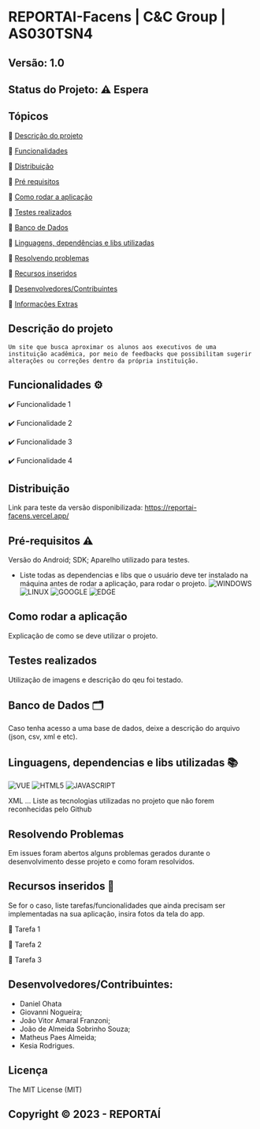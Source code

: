 # REPORTAI-Facens | C&C Group | AS030TSN4
## Versão: 1.0 
## Status do Projeto: ⚠️ Espera

## Tópicos
🔹 [Descrição do projeto](#descrição-do-projeto)

🔹 [Funcionalidades](#funcionalidades-%EF%B8%8F)

🔹 [Distribuição](#distribuição)

🔹 [Pré requisitos](#pré-requisitos-%EF%B8%8F)

🔹 [Como rodar a aplicação](#como-rodar-a-aplicação)

🔹 [Testes realizados](#testes-realizados)

🔹 [Banco de Dados](#banco-de-dados-%EF%B8%8F)

🔹 [Linguagens, dependências e libs utilizadas](#linguagens-dependencias-e-libs-utilizadas-)

🔹 [Resolvendo problemas](#recursos-inseridos-)

🔹 [Recursos inseridos](#recursos-de-inseridos-)

🔹 [Desenvolvedores/Contribuintes](#desenvolvedorescontribuintes)

🔹 [Informações Extras](#licença)

## Descrição do projeto
	Um site que busca aproximar os alunos aos executivos de uma instituição acadêmica, por meio de feedbacks que possibilitam sugerir alterações ou correções dentro da própria instituição.

## Funcionalidades ⚙️

✔️ Funcionalidade 1

✔️ Funcionalidade 2

✔️ Funcionalidade 3

✔️ Funcionalidade 4

## Distribuição
Link para teste da versão disponibilizada: https://reportai-facens.vercel.app/

## Pré-requisitos ⚠️    
Versão do Android; 
SDK; 
Aparelho utilizado para testes.
- Liste todas as dependencias e libs que o usuário deve ter instalado na máquina antes de rodar a aplicação, para rodar o projeto.
![WINDOWS](https://img.shields.io/badge/WINDOWS-03a9fc?style=for-the-badge&logo=windows&logoColor=white)
![LINUX](https://img.shields.io/badge/LINUX-050505?style=for-the-badge&logo=linux&logoColor=white)
![GOOGLE](https://img.shields.io/badge/Google%20Chrome-ed1607?style=for-the-badge&logo=Google&logoColor=black)
![EDGE](https://img.shields.io/badge/Edge%20Browser-079ded?style=for-the-badge&logo=Microsoft&logoColor=white)

## Como rodar a aplicação
Explicação de como se deve utilizar o projeto.

## Testes realizados
Utilização de imagens e descrição do qeu foi testado.

## Banco de Dados 🗂️
Caso tenha acesso a uma base de dados, deixe a descrição do arquivo (json, csv, xml e etc).

## Linguagens, dependencias e libs utilizadas 📚
![VUE](https://img.shields.io/badge/VUE-3DDC84?style=for-the-badge&logo=vue&logoColor=white)
![HTML5](https://img.shields.io/badge/HTML5-ff4500?style=for-the-badge&logo=html5&logoColor=white)
![JAVASCRIPT](https://img.shields.io/badge/JavaScript-f7ef00?style=for-the-badge&logo=JavaScript&logoColor=black)

XML
...
Liste as tecnologias utilizadas no projeto que não forem reconhecidas pelo Github

## Resolvendo Problemas 
Em issues foram abertos alguns problemas gerados durante o desenvolvimento desse projeto e como foram resolvidos.

## Recursos inseridos 🧰
Se for o caso, liste tarefas/funcionalidades que ainda precisam ser implementadas na sua aplicação, insira fotos da tela do app.

📝 Tarefa 1

📝 Tarefa 2

📝 Tarefa 3

## Desenvolvedores/Contribuintes:
- Daniel Ohata
- Giovanni Nogueira;
- João Vitor Amaral Franzoni;
- João de Almeida Sobrinho Souza;
- Matheus Paes Almeida;
- Kesia Rodrigues.

## Licença
The MIT License (MIT)

## Copyright ©️ 2023 - REPORTAÍ
